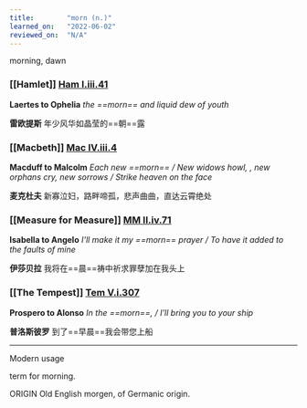 ```yaml
---
title:        "morn (n.)"
learned_on:   "2022-06-02"
reviewed_on:  "N/A"
---
```


morning, dawn

### [[Hamlet]] [Ham I.iii.41](https://www.shakespeareswords.com/Public/Play.aspx?Act=1&Scene=3&WorkId=2#115500) 

**Laertes to Ophelia** *the ==morn== and liquid dew of youth*

**雷欧提斯** 年少风华如晶莹的==朝==露

### [[Macbeth]] [Mac IV.iii.4](https://www.shakespeareswords.com/Public/Play.aspx?Act=4&Scene=3&WorkId=13#161542) 

**Macduff to Malcolm** *Each new ==morn== / New widows howl, , new orphans cry, new sorrows / Strike heaven on the face*

**麦克杜夫** 新寡泣妇，路畔啼孤，悲声曲曲，直达云霄绝处

### [[Measure for Measure]] [MM II.iv.71](https://www.shakespeareswords.com/Public/Play.aspx?Act=2&Scene=4&WorkId=27#209714) 

**Isabella to Angelo** *I'll make it my ==morn== prayer / To have it added to the faults of mine*

**伊莎贝拉** 我将在==晨==祷中祈求罪孽加在我头上

### [[The Tempest]] [Tem V.i.307](https://www.shakespeareswords.com/Public/Play.aspx?Act=5&Scene=1&WorkId=12#159199) 

**Prospero to Alonso** *In the ==morn==, / I’ll bring you to your ship*

**普洛斯彼罗** 到了==早晨==我会带您上船

-----

Modern usage

term for morning.

ORIGIN Old English morgen, of Germanic origin.